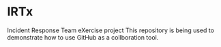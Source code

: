 # IRTx
Incident Response Team eXercise project
This repository is being used to demonstrate how to use GitHub as a collboration tool.
